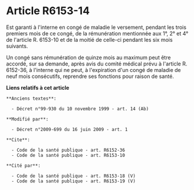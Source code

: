 # Article R6153-14

Est garanti à l'interne en congé de maladie le versement, pendant les trois premiers mois de ce congé, de la rémunération
mentionnée aux 1°, 2° et 4° de l'article R. 6153-10 et de la moitié de celle-ci pendant les six mois suivants. 

Un congé sans rémunération de quinze mois au maximum peut être accordé, sur sa demande, après avis du comité médical prévu à
l'article R. 6152-36, à l'interne qui ne peut, à l'expiration d'un congé de maladie de neuf mois consécutifs, reprendre ses
fonctions pour raison de santé.

**Liens relatifs à cet article**

	**Anciens textes**:

	  - Décret n°99-930 du 10 novembre 1999 - art. 14 (Ab)

	**Modifié par**:

	  - Décret n°2009-699 du 16 juin 2009 - art. 1

	**Cite**:

	  - Code de la santé publique - art. R6152-36
	  - Code de la santé publique - art. R6153-10

	**Cité par**:

	  - Code de la santé publique - art. R6153-18 (V)
	  - Code de la santé publique - art. R6153-19 (V)
